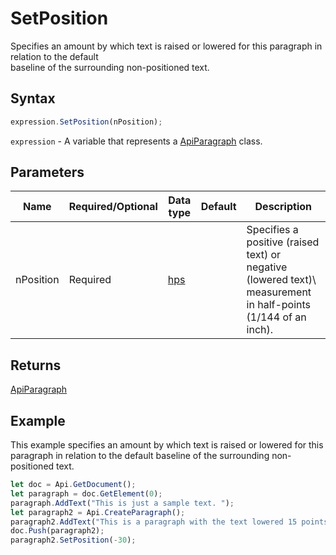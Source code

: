 # SetPosition

Specifies an amount by which text is raised or lowered for this paragraph in relation to the default\
baseline of the surrounding non-positioned text.

## Syntax

```javascript
expression.SetPosition(nPosition);
```

`expression` - A variable that represents a [ApiParagraph](../ApiParagraph.md) class.

## Parameters

| **Name** | **Required/Optional** | **Data type** | **Default** | **Description** |
| ------------- | ------------- | ------------- | ------------- | ------------- |
| nPosition | Required | [hps](../../Enumeration/hps.md) |  | Specifies a positive (raised text) or negative (lowered text)\ measurement in half-points (1/144 of an inch). |

## Returns

[ApiParagraph](../../ApiParagraph/ApiParagraph.md)

## Example

This example specifies an amount by which text is raised or lowered for this paragraph in relation to the default baseline of the surrounding non-positioned text.

```javascript editor-
let doc = Api.GetDocument();
let paragraph = doc.GetElement(0);
paragraph.AddText("This is just a sample text. ");
let paragraph2 = Api.CreateParagraph();
paragraph2.AddText("This is a paragraph with the text lowered 15 points (30 half-points).");
doc.Push(paragraph2);
paragraph2.SetPosition(-30);
```
